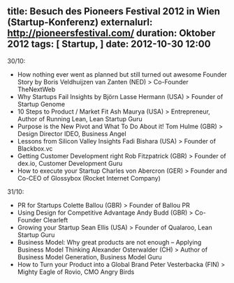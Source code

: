title: Besuch des Pioneers Festival 2012 in Wien (Startup-Konferenz)
externalurl: http://pioneersfestival.com/
duration: Oktober 2012
tags: [ Startup, ]
date: 2012-10-30 12:00
---
30/10:

* How nothing ever went as planned but still turned out awesome
  Founder Story by Boris Veldhuijzen van Zanten (NED) > Co-Founder TheNextWeb
* Why Startups Fail
  Insights by Björn Lasse Hermann (USA) > Founder of Startup Genome
* 10 Steps to Product / Market Fit
  Ash Maurya (USA) > Entrepreneur, Author of Running Lean, Lean Startup Guru
* Purpose is the New Pivot and What To Do About it!
  Tom Hulme (GBR) > Design Director IDEO, Business Angel
* Lessons from Silicon Valley
  Insights Fadi Bishara (USA) > Founder of Blackbox.vc
* Getting Customer Development right
  Rob Fitzpatrick (GBR) > Founder of dex.io, Customer Development Guru
* How to execute your Startup
  Charles von Abercron (GER) > Founder and Co-CEO of Glossybox (Rocket Internet Company)

31/10:

* PR for Startups
  Colette Ballou (GBR) > Founder of Ballou PR
* Using Design for Competitive Advantage
  Andy Budd (GBR) > Co-Founder Clearleft
* Growing your Startup
  Sean Ellis (USA) > Founder of Qualaroo, Lean Startup Guru
* Business Model: Why great products are not enough – Applying Business Model Thinking
  Alexander Osterwalder (CH) > Author of Business Model Generation, Business Model Guru
* How to Turn your Product into a Global Brand
  Peter Vesterbacka (FIN) > Mighty Eagle of Rovio, CMO Angry Birds
